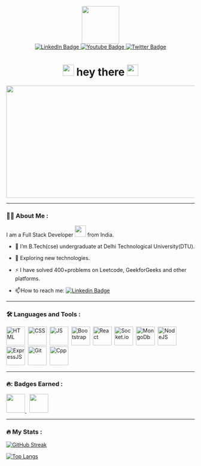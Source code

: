 
<div id="header" align="center">
  <img src="https://media.giphy.com/media/M9gbBd9nbDrOTu1Mqx/giphy.gif" width="100"/>
  <div id="badges">
    <a href="https://www.linkedin.com/in/ayushguptacoder/">
      <img src="https://img.shields.io/badge/LinkedIn-blue?style=for-the-badge&logo=linkedin&logoColor=white" alt="LinkedIn Badge"/>
    </a>
    <a href="https://www.instagram.com/ayush71204/">
      <img src="https://img.shields.io/badge/Instagram-red?style=for-the-badge&logo=instagram&logoColor=white" alt="Youtube Badge"/>
    </a>
    <a href="https://twitter.com/AyushGup712">
      <img src="https://img.shields.io/badge/Twitter-blue?style=for-the-badge&logo=twitter&logoColor=white" alt="Twitter Badge"/>
    </a>
  </div>
  <img src="https://komarev.com/ghpvc/?username=AyusGup&style=flat-square&color=blue" alt=""/>
  <h1>
    <img src="https://www.svgrepo.com/show/398590/waving-hand.svg" width="30px"/>
    hey there
    <img src="https://media.giphy.com/media/hvRJCLFzcasrR4ia7z/giphy.gif" width="30px"/>
  </h1>
    <div align="center">
    <img src="https://media.giphy.com/media/dWesBcTLavkZuG35MI/giphy.gif" width="600" height="300"/>
  </div>
</div>

---

### :man_technologist: About Me :
I am a Full Stack Developer <img src="https://media.giphy.com/media/WUlplcMpOCEmTGBtBW/giphy.gif" width="30"> from India.
- :telescope: I’m B.Tech(cse) undergraduate at Delhi Technological University(DTU).

- :seedling: Exploring new technologies.

- :zap: I have solved 400+problems on Leetcode, GeekforGeeks and other platforms.
- :mailbox:How to reach me: [![Linkedin Badge](https://img.shields.io/badge/-Ayush-blue?style=flat&logo=Linkedin&logoColor=white)]([your-linkedin-url](https://www.linkedin.com/in/ayushguptacoder/))

---

### :hammer_and_wrench: Languages and Tools :
<div>
  <img src="https://e7.pngegg.com/pngimages/913/851/png-clipart-responsive-web-design-html-world-wide-web-consortium-world-wide-web-angle-text-thumbnail.png"  title="HTML" alt="HTML" width="50" height="50"/>&nbsp;
  <img src="https://e7.pngegg.com/pngimages/454/464/png-clipart-css3-cascading-style-sheets-logo-html-markup-language-others-miscellaneous-blue-thumbnail.png"  title="CSS" alt="CSS" width="50" height="50"/>&nbsp;
  <img src="https://e7.pngegg.com/pngimages/199/348/png-clipart-javascript-programmer-programming-language-computer-programming-node-js-angle-text-thumbnail.png"  title="JS" alt="JS" width="50" height="50"/>&nbsp;
  <img src="https://e7.pngegg.com/pngimages/283/340/png-clipart-responsive-web-design-web-development-bootstrap-front-and-back-ends-web-design-purple-web-design-thumbnail.png"  title="Bootstrap" alt="Bootstrap" width="50" height="50"/>&nbsp;
  <img src="https://ionicframework.com/docs/icons/logo-react-icon.png" title="React" alt="React" width="50" height="50"/>&nbsp;
  <img src="https://i.pngimg.me/thumb/f/720/5295033645268992.jpg" title="Socket.io" alt="Socket.io" width="50" height="50"/>&nbsp;
  <img src="https://www.opc-router.de/wp-content/uploads/2021/03/mongodb_thumbnail.png" title="MongoDb" alt="MongoDb" width="50" height="50"/>&nbsp;
  <img src="https://cdn-icons-png.flaticon.com/512/919/919825.png" title="NodeJS" alt="NodeJS" width="50" height="50"/>&nbsp;
  <img src="https://e7.pngegg.com/pngimages/925/447/png-clipart-express-js-node-js-javascript-mongodb-node-js-text-trademark-thumbnail.png" title="ExpressJS" alt="ExpressJS" width="50" height="50"/>&nbsp;
  <img src="https://w7.pngwing.com/pngs/192/492/png-transparent-git-bash-hd-logo.png" title="Git" alt="Git" width="50" height="50"/>&nbsp;
  <img src="https://www.freeiconspng.com/uploads/c--logo-icon-0.png" title="Cpp" alt="Cpp" width="50" height="50"/>
</div>

---
### 🔥: Badges Earned :
  <a href="https://holopin.io/@ag8350961">
     <img src="https://assets.holopin.io/eyJidWNrZXQiOiJob2xvcGluLWFzc2V0cyIsImtleSI6ImFzc2V0cy9jbG8wZG1vMzQ0NDc1MGZreWp3YXZoZnBjIiwiZWRpdHMiOnsicm90YXRlIjpudWxsfX0=" width="50" height="50">
   </a>&nbsp;
   <a href="https://holopin.io/@ag8350961">
     <img src="https://assets.holopin.io/hf2023levels/level4-gold-helmet-suit-flippers-anchor.webp" width="50" height="50">
   </a>


---
### :fire: My Stats :
[![GitHub Streak](https://github-readme-streak-stats.herokuapp.com?user=AyusGup&theme=blue-green)](https://git.io/streak-stats)

[![Top Langs](https://github-readme-stats.vercel.app/api/top-langs/?username=AyusGup&layout=compact&theme=vision-friendly-dark)](https://github.com/anuraghazra/github-readme-stats)

<!--
### Hi there 👋

Here are some ideas to get you started:

- 🔭 I’m currently working on ...
- 🌱 I’m currently learning ...
- 👯 I’m looking to collaborate on ...
- 🤔 I’m looking for help with ...
- 💬 Ask me about ...
- 📫 How to reach me: ...
- 😄 Pronouns: ...
- ⚡ Fun fact: ...
-->

